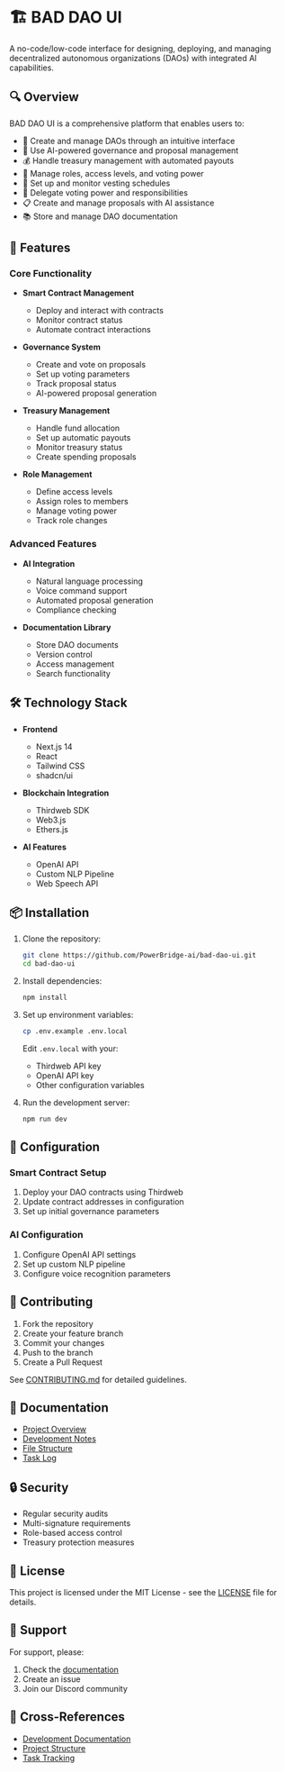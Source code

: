 # 🏗️ BAD DAO UI

A no-code/low-code interface for designing, deploying, and managing decentralized autonomous organizations (DAOs) with integrated AI capabilities.

## 🔍 Overview

BAD DAO UI is a comprehensive platform that enables users to:
- 🎨 Create and manage DAOs through an intuitive interface
- 🤖 Use AI-powered governance and proposal management
- 💰 Handle treasury management with automated payouts
- 👥 Manage roles, access levels, and voting power
- 📜 Set up and monitor vesting schedules
- 🔄 Delegate voting power and responsibilities
- 📋 Create and manage proposals with AI assistance
- 📚 Store and manage DAO documentation

## 🚀 Features

### Core Functionality
- **Smart Contract Management**
  - Deploy and interact with contracts
  - Monitor contract status
  - Automate contract interactions

- **Governance System**
  - Create and vote on proposals
  - Set up voting parameters
  - Track proposal status
  - AI-powered proposal generation

- **Treasury Management**
  - Handle fund allocation
  - Set up automatic payouts
  - Monitor treasury status
  - Create spending proposals

- **Role Management**
  - Define access levels
  - Assign roles to members
  - Manage voting power
  - Track role changes

### Advanced Features
- **AI Integration**
  - Natural language processing
  - Voice command support
  - Automated proposal generation
  - Compliance checking

- **Documentation Library**
  - Store DAO documents
  - Version control
  - Access management
  - Search functionality

## 🛠️ Technology Stack

- **Frontend**
  - Next.js 14
  - React
  - Tailwind CSS
  - shadcn/ui

- **Blockchain Integration**
  - Thirdweb SDK
  - Web3.js
  - Ethers.js

- **AI Features**
  - OpenAI API
  - Custom NLP Pipeline
  - Web Speech API

## 📦 Installation

1. Clone the repository:
   ```bash
   git clone https://github.com/PowerBridge-ai/bad-dao-ui.git
   cd bad-dao-ui
   ```

2. Install dependencies:
   ```bash
   npm install
   ```

3. Set up environment variables:
   ```bash
   cp .env.example .env.local
   ```
   Edit `.env.local` with your:
   - Thirdweb API key
   - OpenAI API key
   - Other configuration variables

4. Run the development server:
   ```bash
   npm run dev
   ```

## 🔧 Configuration

### Smart Contract Setup
1. Deploy your DAO contracts using Thirdweb
2. Update contract addresses in configuration
3. Set up initial governance parameters

### AI Configuration
1. Configure OpenAI API settings
2. Set up custom NLP pipeline
3. Configure voice recognition parameters

## 👥 Contributing

1. Fork the repository
2. Create your feature branch
3. Commit your changes
4. Push to the branch
5. Create a Pull Request

See [CONTRIBUTING.md](./CONTRIBUTING.md) for detailed guidelines.

## 📄 Documentation

- [Project Overview](./docs/project-overview.md)
- [Development Notes](./docs/dev-notes.md)
- [File Structure](./docs/file-tree.md)
- [Task Log](./docs/task-log.md)

## 🔒 Security

- Regular security audits
- Multi-signature requirements
- Role-based access control
- Treasury protection measures

## 📝 License

This project is licensed under the MIT License - see the [LICENSE](LICENSE) file for details.

## 🤝 Support

For support, please:
1. Check the [documentation](./docs)
2. Create an issue
3. Join our Discord community

## 🔄 Cross-References

- [Development Documentation](./docs/dev-notes.md)
- [Project Structure](./docs/file-tree.md)
- [Task Tracking](./docs/task-log.md) 